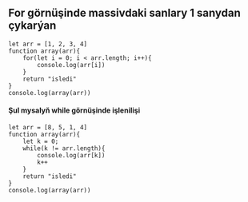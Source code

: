 ## For görnüşinde massivdaki sanlary 1 sanydan çykarýan
```
let arr = [1, 2, 3, 4]
function array(arr){
    for(let i = 0; i < arr.length; i++){
        console.log(arr[i])
    }
    return "isledi"
}
console.log(array(arr))
```
#### Şul mysalyň while görnüşinde işlenilişi
```
let arr = [8, 5, 1, 4]
function array(arr){
    let k = 0;
    while(k != arr.length){
        console.log(arr[k])
        k++
    }
    return "isledi"
}
console.log(array(arr))
```
